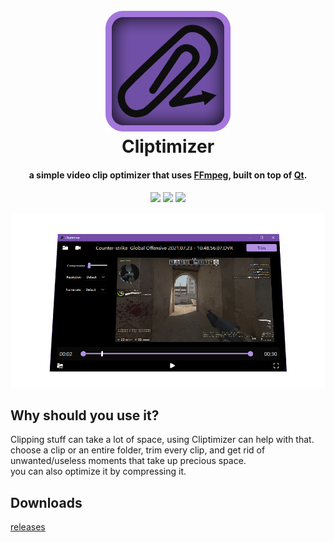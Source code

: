 <h1 align="center">
  <br>
  <a href="https://github.com/PonyTrap420/Cliptimizer"><img src="https://github.com/PonyTrap420/Cliptimizer/blob/491bd66efe6c4fe27b4be62c6d91be5c28c2c350/forms/resources/Cliptimizer.png" alt="Cliptimizer" width="200"></a>
  <br>
  Cliptimizer
  <br>
</h1>

<h4 align="center">a simple video clip optimizer that uses <a href="https://ffmpeg.org/" target="_blank">FFmpeg</a>, built on top of <a href="https://www.qt.io/" target="_blank">Qt</a>.</h4>

<p align="center">
  <a href="https://github.com/PonyTrap420/Cliptimizer/blob/main/LICENSE"><img src="https://img.shields.io/github/license/PonyTrap420/Cliptimizer"></a>
  <a href="https://github.com/PonyTrap420/Cliptimizer"><img src="https://img.shields.io/github/languages/code-size/PonyTrap420/Cliptimizer"></a>
  <a href="https://www.qt.io/"><img src="https://img.shields.io/badge/qt-v6.3-blue.svg"></a>
</p>

<p align="center">
  <img src=https://github.com/PonyTrap420/Cliptimizer/blob/491bd66efe6c4fe27b4be62c6d91be5c28c2c350/forms/resources/banner.png/>
</p> 

## Why should you use it?
Clipping stuff can take a lot of space, using Cliptimizer can help with that. <br/>
choose a clip or an entire folder, trim every clip, and get rid of unwanted/useless moments that take up precious space. <br />
you can also optimize it by compressing it.

## Downloads
[releases](https://github.com/PonyTrap420/Cliptimizer/releases)
